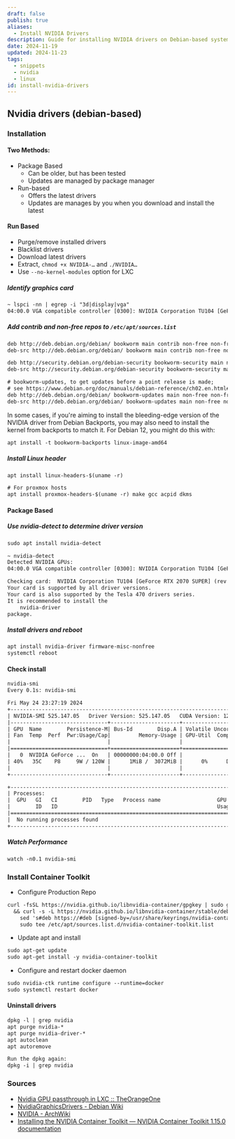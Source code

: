 ```yaml
---
draft: false
publish: true
aliases:
  - Install NVIDIA Drivers
description: Guide for installing NVIDIA drivers on Debian-based systems
date: 2024-11-19
updated: 2024-11-23
tags:
  - snippets
  - nvidia
  - linux
id: install-nvidia-drivers
---
```


## Nvidia drivers (debian-based)

### Installation

#### Two Methods:

- Package Based
	- Can be older, but has been tested
	- Updates are managed by package manager
- Run-based
	- Offers the latest drivers
	- Updates are manages by you when you download and install the latest

#### Run Based

- Purge/remove installed drivers
- Blacklist drivers
- Download latest drivers
- Extract, `chmod +x NVIDIA-…` and `./NVIDIA…`
- Use `--no-kernel-modules` option for LXC

##### Identify graphics card

```txt
~ lspci -nn | egrep -i "3d|display|vga"
04:00.0 VGA compatible controller [0300]: NVIDIA Corporation TU104 [GeForce RTX 2070 SUPER] [10de:1e84] (rev a1)
```

##### Add contrib and non-free repos to `/etc/apt/sources.list`

````txt
deb http://deb.debian.org/debian/ bookworm main contrib non-free non-free-firmware
deb-src http://deb.debian.org/debian/ bookworm main contrib non-free non-free-firmware

deb http://security.debian.org/debian-security bookworm-security main non-free non-free-firmware
deb-src http://security.debian.org/debian-security bookworm-security main non-free non-free-firmware

# bookworm-updates, to get updates before a point release is made;
# see https://www.debian.org/doc/manuals/debian-reference/ch02.en.html#_updates_and_backports
deb http://deb.debian.org/debian/ bookworm-updates main non-free non-free-firmware
deb-src http://deb.debian.org/debian/ bookworm-updates main non-free non-free-firmware```
````

In some cases, if you're aiming to install the bleeding-edge version of the NVIDIA driver from Debian Backports, you may also need to install the kernel from backports to match it. For Debian 12, you might do this with:

```txt
apt install -t bookworm-backports linux-image-amd64
```

##### Install Linux header

```txt
apt install linux-headers-$(uname -r)

# For proxmox hosts
apt install proxmox-headers-$(uname -r) make gcc acpid dkms

```

#### Package Based

##### Use nvidia-detect to determine driver version

```txt
sudo apt install nvidia-detect
```

```txt
~ nvidia-detect
Detected NVIDIA GPUs:
04:00.0 VGA compatible controller [0300]: NVIDIA Corporation TU104 [GeForce RTX 2070 SUPER] [10de:1e84] (rev a1)

Checking card:  NVIDIA Corporation TU104 [GeForce RTX 2070 SUPER] (rev a1)
Your card is supported by all driver versions.
Your card is also supported by the Tesla 470 drivers series.
It is recommended to install the
    nvidia-driver
package.
```

##### Install drivers and reboot

```txt
apt install nvidia-driver firmware-misc-nonfree
systemctl reboot
```

#### Check install

```txt
nvidia-smi
Every 0.1s: nvidia-smi                                                                                                                                                      metal-prod-1: Fri May 24 23:27:19 2024

Fri May 24 23:27:19 2024
+-----------------------------------------------------------------------------+
| NVIDIA-SMI 525.147.05   Driver Version: 525.147.05   CUDA Version: 12.0     |
|-------------------------------+----------------------+----------------------+
| GPU  Name        Persistence-M| Bus-Id        Disp.A | Volatile Uncorr. ECC |
| Fan  Temp  Perf  Pwr:Usage/Cap|         Memory-Usage | GPU-Util  Compute M. |
|                               |                      |               MIG M. |
|===============================+======================+======================|
|   0  NVIDIA GeForce ...  On   | 00000000:04:00.0 Off |                  N/A |
| 40%   35C    P8     9W / 120W |      1MiB /  3072MiB |      0%      Default |
|                               |                      |                  N/A |
+-------------------------------+----------------------+----------------------+

+-----------------------------------------------------------------------------+
| Processes:                                                                  |
|  GPU   GI   CI        PID   Type   Process name                  GPU Memory |
|        ID   ID                                                   Usage      |
|=============================================================================|
|  No running processes found                                                 |
+-----------------------------------------------------------------------------+
```

##### Watch Performance

```txt
watch -n0.1 nvidia-smi
```

### Install Container Toolkit

- Configure Production Repo

```txt
curl -fsSL https://nvidia.github.io/libnvidia-container/gpgkey | sudo gpg --dearmor -o /usr/share/keyrings/nvidia-container-toolkit-keyring.gpg \
  && curl -s -L https://nvidia.github.io/libnvidia-container/stable/deb/nvidia-container-toolkit.list | \
    sed 's#deb https://#deb [signed-by=/usr/share/keyrings/nvidia-container-toolkit-keyring.gpg] https://#g' | \
    sudo tee /etc/apt/sources.list.d/nvidia-container-toolkit.list
```

- Update apt and install

```txt
sudo apt-get update
sudo apt-get install -y nvidia-container-toolkit
```

- Configure and restart docker daemon

```txt
sudo nvidia-ctk runtime configure --runtime=docker
sudo systemctl restart docker
```

#### Uninstall drivers

```txt
dpkg -l | grep nvidia
apt purge nvidia-*
apt purge nvidia-driver-*
apt autoclean
apt autoremove

Run the dpkg again:
dpkg -i | grep nvidia
```

### Sources

- [Nvidia GPU passthrough in LXC :: TheOrangeOne](https://theorangeone.net/posts/lxc-nvidia-gpu-passthrough/)
- [NvidiaGraphicsDrivers - Debian Wiki](https://wiki.debian.org/NvidiaGraphicsDrivers)
- [NVIDIA - ArchWiki](https://wiki.archlinux.org/title/NVIDIA)
- [Installing the NVIDIA Container Toolkit — NVIDIA Container Toolkit 1.15.0 documentation](https://docs.nvidia.com/datacenter/cloud-native/container-toolkit/latest/install-guide.html)

